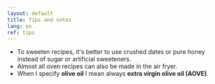 ```yaml
---
layout: default
title: Tips and notes
lang: en
ref: tips
---
```


* To sweeten recipes, it's better to use crushed dates or pure honey instead of sugar or artificial sweeteners.
* Almost all oven recipes can also be made in the air fryer.
* When I specify **olive oil** I mean always **extra virgin olive oil (AOVE)**.




